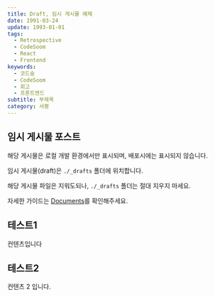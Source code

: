 ```yaml
---
title: Draft, 임시 게시물 예제
date: 1991-03-24
update: 1993-01-01
tags:
  - Retrospective
  - CodeSoom
  - React
  - Frontend
keywords:
  - 코드숨
  - CodeSoom
  - 회고
  - 프론트엔드
subtitle: 부제목
category: 서평
---
```


## 임시 게시물 포스트

해당 게시물은 로컬 개발 환경에서만 표시되며, 배포시에는 표시되지 않습니다.

임시 게시물(draft)은 `./_drafts` 폴더에 위치합니다.

해당 게시물 파일은 지워도되나, `./_drafts` 폴더는 절대 지우지 마세요.

자세한 가이드는 [Documents](<https://github.com/junhobaik/junhobaik.github.io/wiki/Document-(Borderless)>)를 확인해주세요.

## 테스트1

컨텐츠입니다

## 테스트2

컨텐츠 2 입니다.